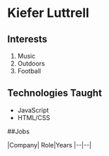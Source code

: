 # Kiefer Luttrell




## Interests
1. Music
2. Outdoors
3. Football
## Technologies Taught

* JavaScript
* HTML/CSS


##Jobs

|Company| Role|Years
|--|--|

<!--
**kluttrell12/kluttrell12** is a ✨ _special_ ✨ repository because its `README.md` (this file) appears on your GitHub profile.

Here are some ideas to get you started:

- 🔭 I’m currently working on ...
- 🌱 I’m currently learning ...
- 👯 I’m looking to collaborate on ...
- 🤔 I’m looking for help with ...
- 💬 Ask me about ...
- 📫 How to reach me: ...
- 😄 Pronouns: ...
- ⚡ Fun fact: ...
-->
